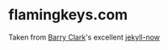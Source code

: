 # flamingkeys.com

Taken from [Barry Clark](https://github.com/barryclark)'s excellent [jekyll-now](https://github.com/barryclark/jekyll-now)
